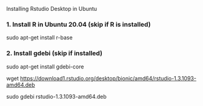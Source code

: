 Installing Rstudio Desktop in Ubuntu


### 1. Install R in Ubuntu 20.04 (skip if R is installed)
sudo apt-get install r-base

### 2. Install gdebi (skip if installed)
sudo apt-get install gdebi-core


wget https://download1.rstudio.org/desktop/bionic/amd64/rstudio-1.3.1093-amd64.deb

sudo gdebi rstudio-1.3.1093-amd64.deb 
